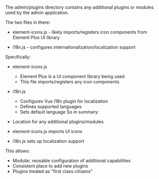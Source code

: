 The admin/plugins directory contains any additional plugins or modules used by the admin application.

The two files in there:

- element-icons.js - likely imports/registers icon components from Element Plus UI library

- i18n.js - configures internationalization/localization support

Specifically:

- element-icons.js
  - Element Plus is a UI component library being used
  - This file imports/registers any icon components
- i18n.js
  - Configures Vue i18n plugin for localization
  - Defines supported languages
  - Sets default language
So in summary:

- Location for any additional plugins/modules
- element-icons.js imports UI icons
- i18n.js sets up localization support

This allows:

- Modular, reusable configuration of additional capabilities
- Consistent place to add new plugins
- Plugins treated as "first class citizens"
